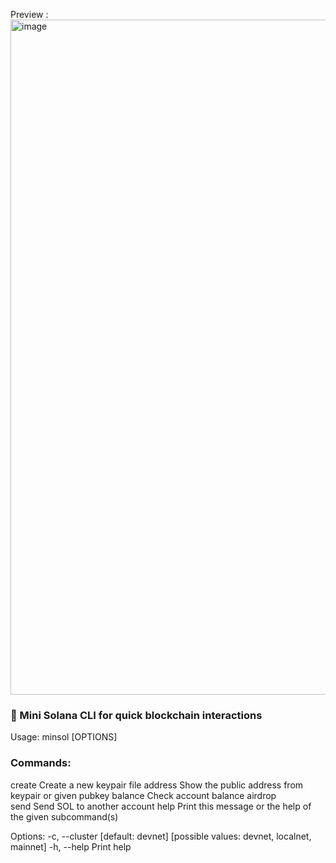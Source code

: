 Preview :
<img width="1920" height="1080" alt="image" src="https://github.com/user-attachments/assets/0ba37770-759f-41ab-8fe4-0d68609529ce" />

### 🦋 Mini Solana CLI for quick blockchain interactions

Usage: minsol [OPTIONS] <COMMAND>

### Commands:
  create   Create a new keypair file
  address  Show the public address from keypair or given pubkey
  balance  Check account balance
  airdrop  
  send     Send SOL to another account
  help     Print this message or the help of the given subcommand(s)

Options:
  -c, --cluster <CLUSTER>  [default: devnet] [possible values: devnet, localnet, mainnet]
  -h, --help               Print help

